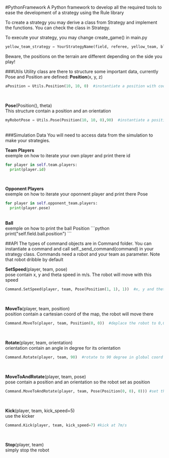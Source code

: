 #PythonFramework
A Python framework to develop all the required tools to ease the development of a strategy using the Rule library

To create a strategy you may derive a class from Strategy and implement the functions.
You can check the class in Strategy.

To execute your strategy, you may change create_game() in main.py
```python
yellow_team_strategy = YourStrategyName(field, referee, yellow_team, blue_team)
```
Beware, the positions on the terrain are different depending on the side you play!

###Utils
Utility class are there to structure some important data, currently Pose and Position are defined:
<b>Position</b>(x, y, z)
```python
aPosition = Utils.Position(10, 10, 0)  #instantiate a position with coord : x=10, y=10, z=0
```
<br>

<b>Pose</b>(Position(), theta)<br>
This structure contain a position and an orientation
```python
myRobotPose = Utils.Pose(Position(10, 10, 0),90)  #instantiate a position with coord : x=10, y=10, z=0 and orientation of 90 degree
```
<br>
###Simulation Data
You will need to access data from the simulation to make your strategies.

<b>Team Players</b> <br>
exemple on how to iterate your own player and print there id
```python
for player in self.team.players:
  print(player.id)
```
<br>

<b>Opponent Players</b> <br>
exemple on how to iterate your oponnent player and print there Pose
```python
for player in self.opponent_team.players:
  print(player.pose)
```
<br>
<b>Ball</b> <br>
exemple on how to print the ball Position
```python
print("self.field.ball.position")
```


##API
The types of command objects are in Command folder. You can instantiate a command and call self._send_command(command)
in your strategy class. Commands need a robot and your team as parameter.
Note that robot dribble by default

<b>SetSpeed</b>(player, team, pose)<br>
pose contain x, y and theta speed in m/s. The robot will move with this speed
```python
Command.SetSpeed(player, team, Pose(Position(1, 1), 1))  #x, y and theta speed = 1
```
<br>

<b>MoveTo</b>(player, team, position)<br>
position contain a cartesian coord of the map, the robot will move there
```python
Command.MoveTo(player, team, Position(0, 0))  #deplace the robot to 0,0 on the field
```
<br>

<b>Rotate</b>(player, team, orientation)<br>
orientation contain an angle in degree for its orientation
```python
Command.Rotate(player, team, 90)  #rotate to 90 degree in global coord system
```
<br>

<b>MoveToAndRotate</b>(player, team, pose)<br>
pose contain a position and an orientation so the robot set as position
```python
Command.MoveToAndRotate(player, team, Pose(Position(0, 0), 0))) #set the position to 0, 0 coord and orientation to 0
```
<br>

<b>Kick</b>(player, team, kick_speed=5)<br>
use the kicker
```python
Command.Kick(player, team, kick_speed=7) #kick at 7m/s
```
<br>

<b>Stop</b>(player, team)<br>
simply stop the robot

